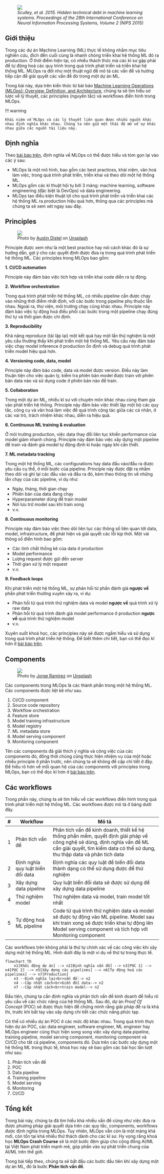 <figure>
    <img src="../../assets/images/mlops-crash-course/tong-quan-he-thong/tong-quan-mlops/ml-system-in-production.png" loading="lazy"/>
    <figcaption><i>Sculley, et al. 2015. Hidden technical debt in machine learning systems. Proceedings of the 28th International Conference on Neural Information Processing Systems, Volume 2 (NIPS 2015)</i></figcaption>
</figure>

## Giới thiệu

Trong các dự án Machine Learning (ML) thực tế không nhằm mục tiêu nghiên cứu, đích đến cuối cùng là nhanh chóng triển khai hệ thống ML đó ra production. Ở thời điểm hiện tại, có nhiều thách thức mà các kĩ sư gặp phải để tự động hoá các quy trình trong quá trình phát triển và triển khai hệ thống ML. MLOps ra đời như một thuật ngữ để mô tả các vấn đề và hướng tiếp cận để giải quyết các vấn đề đó trong một dự án ML.

Trong bài này, dựa trên kiến thức từ bài báo [Machine Learning Operations (MLOps): Overview, Definition, and Architecture][mlops-paper], chúng ta sẽ tìm hiểu sơ lược về lý thuyết, các principles (nguyên tắc) và workflows điển hình trong MLOps.

!!! warning

    Khái niệm về MLOps và các lý thuyết liên quan được nhiều nguồn khác nhau định nghĩa khác nhau. Chúng ta nên giữ một thái độ mở về sự khác nhau giữa các nguồn tài liệu này.

## Định nghĩa

Theo [bài báo trên][mlops-paper], định nghĩa về MLOps có thể được hiểu và tóm gọn lại vào các ý sau:

- MLOps là một mô hình, bao gồm các best practices, khái niệm, văn hoá làm việc, trong quá trình phát triển, triển khai và theo dõi một hệ thống ML.
- MLOps gồm các kĩ thuật hội tụ bởi 3 mảng: machine learning, software engineering (đặc biệt là DevOps) và data engineering.
- MLOps tạo điều kiện thuật lợi cho quá trình phát triển và triển khai các hệ thống ML ra production hiệu quả hơn, thông qua các principles mà chúng ta sẽ xem xét ngay sau đây.

## Principles

<figure>
    <img src="../../assets/images/mlops-crash-course/tong-quan-he-thong/tong-quan-mlops/principles.jpg" loading="lazy"/>
    <figcaption>Photo by <a href="https://unsplash.com/@austindistel?utm_source=unsplash&utm_medium=referral&utm_content=creditCopyText">Austin Distel</a> on <a href="https://unsplash.com/s/photos/principle?utm_source=unsplash&utm_medium=referral&utm_content=creditCopyText">Unsplash</a></figcaption>
</figure>

Principle được xem như là một best practice hay nói cách khác đó là sự hướng dẫn, gợi ý cho các quyết định được đưa ra trong quá trình phát triển hệ thống ML. Các principles trong MLOps bao gồm:

**1. CI/CD automation**

Principle này đảm bảo việc tích hợp và triển khai code diễn ra tự động.

**2. Workflow orchestration**

Trong quá trình phát triển hệ thống ML, có nhiều pipeline cần được chạy vào những thời điểm nhất định, với các bước trong pipeline phụ thuộc lẫn nhau. Ngoài ra, thư viện, môi trường chạy cũng khác nhau. Principle này đảm bảo việc tự động hoá điều phối các bước trong một pipeline chạy đúng thứ tự và thời gian được chỉ định.

**3. Reproducibility**

Khả năng reproduce (tái lập lại) một kết quả hay một lần thử nghiệm là một yêu cầu thường thấy khi phát triển một hệ thống ML. Yêu cầu này đảm bảo việc chạy model inference ở production ổn định và debug quá trình phát triển model hiệu quả hơn.

**4. Versioning code, data, model**

Principle này đảm bảo code, data và model được version. Điều này làm thuận tiện cho việc quản lý, kiểm tra phiên bản model được train với phiên bản data nào và sử dụng code ở phiên bản nào để train.

**5. Collaboration**

Trong một dự án ML, nhiều kĩ sư với chuyên môn khác nhau cùng tham gia vào phát triển hệ thống. Principle này đảm bảo việc thiết lập một bộ các quy tắc, công cụ và văn hoá làm việc để quá trình cộng tác giữa các cá nhân, ở các vai trò, trách nhiệm khác nhau, diễn ra hiệu quả.

**6. Continuous ML training & evaluation**

Ở môi trường production, việc data thay đổi liên tục khiến performance của model giảm nhanh chóng. Principle này đảm bảo việc xây dựng một pipeline để train và đánh giá model tự động định kì hoặc ngay khi cần thiết.

**7. ML metadata tracking**

Trong một hệ thống ML, các configurations hay data đầu vào/đầu ra được yêu cầu cụ thể, ở mỗi bước của pipeline. Principle này được đặt ra nhằm theo dõi và ghi lại các đầu vào và đầu ra đó, kèm theo thông tin về những lần chạy của các pipeline, ví dụ như:

- Ngày, tháng, thời gian chạy
- Phiên bản của data đang chạy
- Hyperparameter dùng để train model
- Nơi lưu trữ model sau khi train xong
- v.v.

**8. Continuous monitoring**

Principle này đảm bảo việc theo dõi liên tục các thông số liên quan tới data, model, infrastructure, để phát hiện và giải quyết các lỗi kịp thời. Một vài thông số điển hình bao gồm:

- Các tính chất thống kê của data ở production
- Model performance
- Lượng request được gửi đến server
- Thời gian xử lý một request
- v.v.

**9. Feedback loops**

Khi phát triển một hệ thống ML, sự phản hồi từ phần đánh giá **ngược về** phần phát triển thường xuyên xảy ra, ví dụ:

- Phản hồi từ quá trình thử nghiệm data và model **ngược về** quá trình xử lý raw data
- Phản hồi từ quá trình đánh giá model performance ở production **ngược về** quá trình thử nghiệm model
- v.v.

Xuyên suốt khoá học, các principles này sẽ được ngầm hiểu và sử dụng trong quá trình phát triển hệ thống. Để biết thêm chi tiết, bạn có thể đọc kĩ hơn ở [bài báo trên][mlops-paper].

## Components

<figure>
    <img src="../../assets/images/mlops-crash-course/tong-quan-he-thong/tong-quan-mlops/components.jpg" loading="lazy"/>
    <figcaption>Photo by <a href="https://unsplash.com/@jorgedevs?utm_source=unsplash&utm_medium=referral&utm_content=creditCopyText">Jorge Ramirez</a> on <a href="https://unsplash.com/s/photos/component?utm_source=unsplash&utm_medium=referral&utm_content=creditCopyText">Unsplash</a></figcaption>
</figure>

Các components trong MLOps là các thành phần trong một hệ thống ML. Các components được liệt kê như sau.

1. CI/CD component
1. Source code repository
1. Workflow orchestration
1. Feature store
1. Model training infrastructure
1. Model registry
1. ML metadata store
1. Model serving component
1. Monitoring component

Tên các components đã giải thích ý nghĩa và công việc của các components đó, đồng thời chúng cũng thực hiện nhiệm vụ của một hoặc nhiều principle ở phần trước, nên chúng ta sẽ không đề cập chi tiết ở đây. Để hiểu rõ hơn về mối quan hệ của các components với principles trong MLOps, bạn có thể đọc kĩ hơn ở [bài báo trên][mlops-paper].

## Các workflows

Trong phần này, chúng ta sẽ tìm hiểu về các workflows điển hình trong quá trình phát triển một hệ thống ML. Các workflows được mô tả ở bảng dưới đây.

| #   | Workflow                          | Mô tả                                                                                                                                                                                                  |
| --- | --------------------------------- | ------------------------------------------------------------------------------------------------------------------------------------------------------------------------------------------------------ |
| 1   | Phân tích vấn đề                  | Phân tích vấn đề kinh doanh, thiết kế hệ thống phần mềm, quyết định giải pháp về công nghệ sẽ dùng, định nghĩa vấn đề ML cần giải quyết, tìm kiếm data có thể sử dụng, thu thập data và phân tích data |
| 2   | Định nghĩa quy luật biến đổi data | Định nghĩa các quy luật để biến đổi data thành dạng có thể sử dụng được để thử nghiệm                                                                                                                  |
| 3   | Xây dựng data pipeline            | Quy luật biến đổi data sẽ được sử dụng để xây dựng data pipeline                                                                                                                                       |
| 4   | Thử nghiệm model                  | Thử nghiệm data và model, train model tốt nhất                                                                                                                                                         |
| 5   | Tự động hoá ML pipeline           | Code từ quá trình thử nghiệm data và model sẽ được tự động vào ML pipeline. Model sau khi train xong sẽ được triển khai tự động lên Model serving component và tích hợp với Monitoring component       |

Các workflows trên không phải là thứ tự chính xác về các công việc khi xây dựng một hệ thống ML. Hình dưới đây là một ví dụ về thứ tự trong thực tế.

```mermaid
flowchart TD
    n1[Khởi động dự án] --> n2[Định nghĩa vấn đề] --> n3[POC 1] --> n4[POC 2] --> n5[Xây dựng các pipelines] --> n6[Tự động hoá các pipelines] --> n7[Production]
    n3 --Định nghĩa lại<br>vấn đề--> n2
    n4 --Cập nhật cách<br>biến đổi data--> n2
    n7 --Cập nhật cách<br>train model--> n2
```

Đầu tiên, chúng ta cần định nghĩa và phân tích vấn đề kinh doanh để hiểu rõ yêu cầu về các chức năng của hệ thống ML. Sau đó, dự án _Proof Of Concept_ (POC) sẽ được thực hiện để chứng minh rằng giải pháp đề ra là khả thi, trước khi bắt tay vào xây dựng chi tiết các chức năng phức tạp.

Có thể có nhiều dự án POC ở các mức độ khác nhau. Trong quá trình thực hiện dự án POC, các data engineer, software engineer, ML engineer hay MLOps engineer cũng thực hiện song song việc xây dựng data pipeline, training pipeline, model serving component, monitoring component và CI/CD cho tất cả pipeline, components đó. Dựa trên các bước xây dựng một hệ thống ML trong thực tế, khoá học này sẽ bao gồm các bài học lần lượt như sau:

1. Phân tích vấn đề
1. POC
1. Data pipeline
1. Training pipeline
1. Model serving
1. Monitoring
1. CI/CD

## Tổng kết

Trong bài này, chúng ta đã tìm hiểu khá nhiều vấn đề cũng như việc đưa ra được phương pháp giải quyết dựa trên các quy tắc, components, workflows được định nghĩa trong MLOps. Tuy nhiên, MLOps vẫn còn là một mảng khá mới, còn tồn tại khá nhiều thử thách dành cho các kĩ sư. Hy vọng rằng khoá học **MLOps Crash Course** sẽ là một bước đệm giúp cho cộng đồng AI/ML tại Việt Nam phát triển mạnh mẽ, góp phần vào sự phát triển chung của AI/ML trên thế giới.

Trong bài tiếp theo, chúng ta sẽ bắt đầu các bước đầu tiên khi xây dựng một dự án ML, đó là bước **Phân tích vấn đề**.

<!-- MARKDOWN LINKS & IMAGES -->

[mlops-paper]: https://arxiv.org/abs/2205.02302
